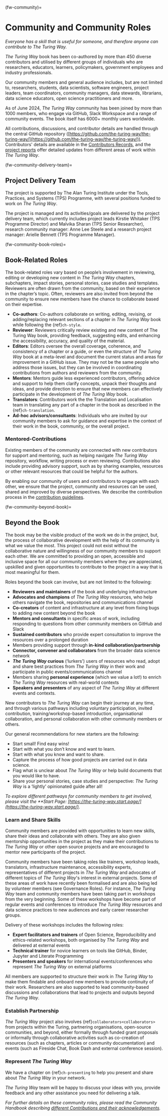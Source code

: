 (fw-community)=
# Community and Community Roles

_Everyone has a skill that is useful for someone, and therefore anyone can contribute to The Turing Way._

_The Turing Way_ book has been co-authored by more than 450 diverse contributors and utilised by different groups of individuals who are researchers, educators, learners, policymakers, government employees and industry professionals.

Our community members and general audience includes, but are not limited to, researchers, students, data scientists, software engineers, project leaders, team coordinators, community managers, data stewards, librarians, data science educators, open science practitioners and more.

As of June 2024, _The Turing Way_ community has been joined by more than 1000 members, who engage via GitHub, Slack Workspace and a range of community events.
The book itself has 6000+ monthly users worldwide.

All contributions, discussions, and contributor details are handled through the central GitHub repository ([https://github.com/the-turing-way/the-turing-way/](https://github.com/the-turing-way/the-turing-way/)). 
Contributors' details are available in the [Contributors Records](#contributors-record), and the [project reports](https://github.com/the-turing-way/the-turing-way/tree/main/project_management/quarterly_reports) offer detailed updates from different areas of work within _The Turing Way_.

(fw-community-delivery-team)=
## Project Delivery Team

The project is supported by The Alan Turing Institute under the Tools, Practices, and Systems (TPS) Programme, with several positions funded to work on _The Turing Way_.

The project is managed and its activities/goals are delivered by the project delivery team, which currently includes project leads Kirstie Whitaker (TPS Programme Director) and Malvika Sharan (TPS Senior Researcher), research community manager: Anne Lee Steele and a research project manager: Arielle Bennett (TPS Programme Manager).

(fw-community-book-roles)=
## Book-Related Roles

The book-related roles vary based on people’s involvement in reviewing, editing or developing new content in _The Turing Way_ chapters, subchapters, impact stories, personal stories, case studies and templates.
Reviewers are often drawn from the community, based on their experience in the chapter’s topic.
Often, reviewers are also invited from beyond the community to ensure new members have the chance to collaborate based on their expertise.

* **Co-authors**: Co-authors collaborate on writing, editing, revising, or adding/replacing relevant sections of a chapter in _The Turing Way_ book while following the {ref}`ch-style`.
* **Reviewer**: Reviewers critically review existing and new content of The Turing Way book, providing feedback, suggesting edits, and enhancing the accessibility, accuracy, and quality of the material.
* **Editors**: Editors oversee the overall coverage, coherence, and consistency of a chapter or a guide, or even the structure of _The Turing Way_ book at a meta-level and document the current status and areas for improvement in a GitHub issue. They may not be the same people who address those issues, but they can be involved in coordinating contributions from authors and reviewers from the community.
* **Mentors**: Mentors guide less experienced contributors, offering advice and support to help them clarify concepts, unpack their thoughts and ideas, and provide direction to ensure that new members can effectively participate in the development of _The Turing Way_ book.
* **Translators**: Contributors work the the Translation and Localisation team in translating any part of a chapter in the book as described in the {ref}`ch-translation`.
* **Ad-hoc advisors/consultants**: Individuals who are invited by our community members to ask for guidance and expertise in the context of their work in the book, community, or the overall project.

### Mentored-Contributions

Existing members of the community are connected with new contributors for support and mentoring, such as helping navigate _The Turing Way_ repository, workflow, writing process or even reviewing. 
Contributions also include providing advisory support, such as by sharing examples, resources or other relevant resources that could be helpful for the authors.

By enabling our community of users and contributors to engage with each other, we ensure that the project, community and resources can be used, shared and improved by diverse perspectives.
We describe the contribution process in the [contribution guidelines](https://github.com/the-turing-way/the-turing-way/blob/main/CONTRIBUTING.md).

(fw-community-beyond-book)=
## Beyond the Book

The book may be the visible product of the work we do in the project, but, the process of collaborative development with the help of its community is what we value the most.
This project could not exist without the collaborative nature and willingness of our community members to support each other.
We are committed to providing an open, accessible and inclusive space for all our community members where they are appreciated, upskilled and given opportunities to contribute to the project in a way that is most meaningful for them.

Roles beyond the book can involve, but are not limited to the following:

* **Reviewers and maintainers** of the book and underlying infrastructure
* **Advocates and champions** of _The Turing Way_ resources, who help others navigate the book, repositories and communications channel
* **Co-creators** of content and infrastructure at any level from fixing bugs to adding new content beyond the book
* **Mentors and consultants** in specific areas of work, including responding to questions from other community members on GitHub and Slack
* **Sustained contributors** who provide expert consultation to improve the resources over a prolonged duration
* Members providing support through **in-kind collaboration/partnership**
* **Connector, convener and collaborators** from the broader data science network
* **_The Turing Way_ curious** (‘lurkers’) users of resources who read, adopt and share best practices from _The Turing Way_ in their work and participate in public events/communications channel
* Members sharing **personal experience** (which we value a lot!) to enrich _The Turing Way_ resources with real-world contexts
* **Speakers and presenters** of any aspect of _The Turing Way_ at different events and contexts.

New contributors to _The Turing Way_ can begin their journey at any time, and through various pathways including voluntary participation, invited contribution, training/workshop-based introduction, organisational collaboration, and personal collaboration with other community members or others.

Our general recommendations for new starters are the following:

* Start small! Find easy wins!
* Start with what you don’t know and want to learn.
* Start with what you know and want to share.
* Capture the process of how good projects are carried out in data science.
* Flag what is unclear about _The Turing Way_ or help build documents that you would like to have.
* Share your personal stories, case studies and perspective: _The Turing Way_ is a ‘lightly’ opinionated guide after all!

_To explore different pathways for community members to get involved, please visit the **Start Page: [https://the-turing-way.start.page/](https://the-turing-way.start.page/)_.

### Learn and Share Skills

Community members are provided with opportunities to learn new skills, share their ideas and collaborate with others. 
They are also given mentorship opportunities in the project as they make their contributions to _The Turing Way_ or other open source projects and are encouraged to mentor new participants of the project. 

Community members have been taking roles like trainers, workshop leads, translators, infrastructure maintenance, accessibility experts, representatives of different projects in _The Turing Way_ and advocates of different topics of _The Turing Way_'s interest in external projects.
Some of these areas of work have recently been formalised and are also being led by volunteer members (see Governance Roles).
For instance, _The Turing Way_ team and community members have been taking part in workshops from the very beginning.
Some of these workshops have become part of regular events and conferences to introduce _The Turing Way_ resources and data science practices to new audiences and early career researcher groups.

Delivery of these workshops includes the following roles:

* **Expert facilitators and trainers** of Open Science, Reproducibility and ethics-related workshops, both organised by _The Turing Way_ and delivered at external events
* **Technical trainer** for novice learners on tools like GitHub, Binder, Jupyter and Literate Programming 
* **Presenters and speakers** for international events/conferences who represent _The Turing Way_ on external platforms

All members are supported to structure their work in _The Turing Way_ to make them findable and onboard new members to provide continuity of their work.
Researchers are also supported to lead community-based discussions and collaborations that lead to projects and outputs beyond _The Turing Way_.

### Establish Partnership

_The Turing Way_ project also involves {ref}`collaborators<collaborators>` from projects within the Turing, partnering organisations, open-source communities, and beyond, either formally through funded grant proposals or informally through collaborative activities such as co-creation of resources (such as chapters, articles or community documentation) and events (such as Fireside Chat, Book Dash and external conference session).

### Represent _The Turing Way_

We have a chapter on {ref}`ch-presenting` to help you present and share about _The Turing Way_ in your network.

_The Turing Way_ team will be happy to discuss your ideas with you, provide feedback and any other assistance you need for delivering a talk.

_For further details on these community roles, please read the Community Handbook describing [different Contributions and their acknowledgements](#ch-acknowledgement-examples)._
